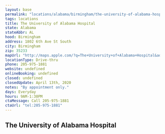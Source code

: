 ```yaml
---
layout: base
permalink: "locations/alabama/birmingham/the-university-of-alabama-hospital/"
tags: locations
title: The University of Alabama Hospital
state: Alabama
stateAbbr: AL
hood: Birmingham
address: 1802 6th Ave St South
city: Birmingham
zip: 35233
mapUrl: "http://maps.apple.com/?q=The+University+of+Alabama+Hospital&address=1802+6th+Ave+St+South,Birmingham,Alabama,35233"
locationType: Drive-thru
phone: 205-975-1881
website: undefined
onlineBooking: undefined
closed: undefined
closedUpdate: April 13th, 2020
notes: "By appointment only."
days: Everyday
hours: 9AM-1:30PM
ctaMessage: Call 205-975-1881
ctaUrl: "tel:205-975-1881"
---
```

## The University of Alabama Hospital